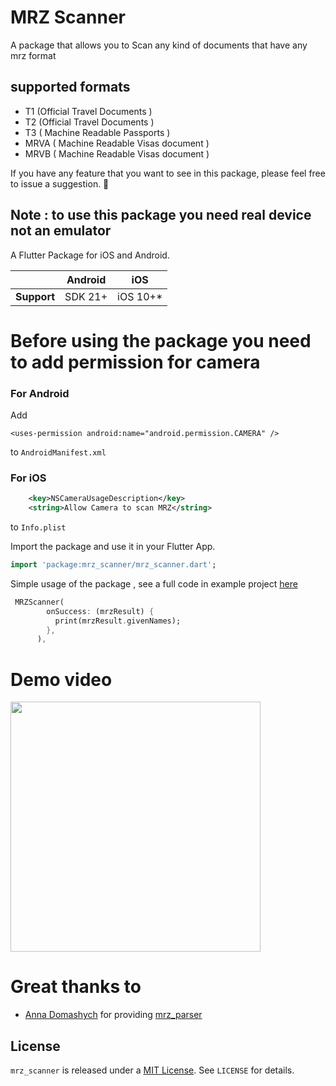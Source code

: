 # MRZ Scanner
A package that allows you to Scan any kind of documents that have any mrz format

##  supported formats
* T1 (Official Travel Documents )
* T2 (Official Travel Documents )
* T3 ( Machine Readable Passports )
* MRVA ( Machine Readable Visas document )
* MRVB ( Machine Readable Visas document )


If you have any feature that you want to see in this package, please feel free to issue a suggestion. 🎉

## Note : to use this package you need real device not an emulator

A Flutter Package for iOS and Android.

|                | Android | iOS      |
|----------------|---------|----------|
| **Support**    | SDK 21+ | iOS 10+* |


# Before using the package you need to add permission for camera

### For Android
Add
```
<uses-permission android:name="android.permission.CAMERA" />
```
to `AndroidManifest.xml`

### For iOS
```xml
    <key>NSCameraUsageDescription</key>
    <string>Allow Camera to scan MRZ</string>
```
to `Info.plist`

Import the package and use it in your Flutter App.
```dart
import 'package:mrz_scanner/mrz_scanner.dart';
```
Simple usage of the package , see a full code in example project <a href="https://github.com/F-BONAPARTA/mrz_scanner/tree/main/example">here</a>

```dart
 MRZScanner(
        onSuccess: (mrzResult) {
          print(mrzResult.givenNames);
        },
      ),
```
# Demo video
<img src="https://user-images.githubusercontent.com/67749770/198722182-3320f8f1-5184-45dc-a0e8-5ed02f2d0c07.mp4" width="400" >

# Great thanks to
* [Anna Domashych](https://github.com/foxanna) for providing  [mrz_parser](https://github.com/olexale/mrz_parser) 


## License
`mrz_scanner` is released under a [MIT License](https://opensource.org/licenses/MIT). See `LICENSE` for details.
